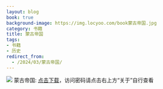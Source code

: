 ```yaml
---
layout: blog
book: true
background-image: https://img.locyoo.com/book蒙古帝国.jpg
category: 书籍
title: 蒙古帝国
tags:
- 书籍
- 历史
redirect_from:
  - /2024/03/蒙古帝国/
---
```

![](https://img.locyoo.com/book蒙古帝国.jpg)
蒙古帝国: <a name = "ref1" href="https://url18.ctfile.com/f/50983618-1357864682-a50454?p=3619">点击下载</a>，访问密码请点击右上方“关于”自行查看